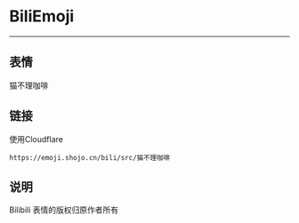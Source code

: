 # BiliEmoji
---
## 表情
猫不理咖啡
## 链接
使用Cloudflare
```
https://emoji.shojo.cn/bili/src/猫不理咖啡
```
## 说明
Bilibili 表情的版权归原作者所有
